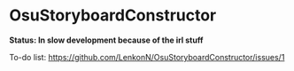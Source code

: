 # OsuStoryboardConstructor

**Status: In slow development because of the irl stuff**

To-do list: https://github.com/LenkonN/OsuStoryboardConstructor/issues/1



